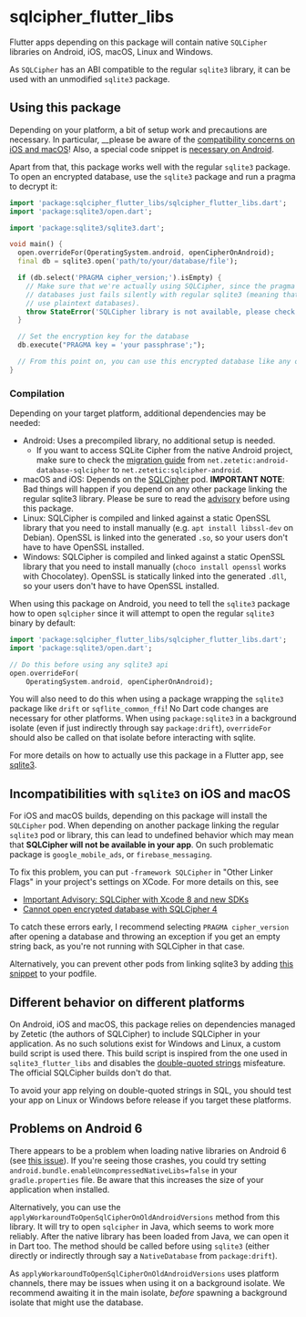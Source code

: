 # sqlcipher_flutter_libs

Flutter apps depending on this package will contain native `SQLCipher` libraries
on Android, iOS, macOS, Linux and Windows.

As `SQLCipher` has an ABI compatible to the regular `sqlite3` library, it can be used
with an unmodified `sqlite3` package.

## Using this package

Depending on your platform, a bit of setup work and precautions are necessary.
In particular, __please be aware of the [compatibility concerns on iOS and macOS](#incompatibilities-with-sqlite3-on-ios-and-macos)!
Also, a special code snippet is [necessary on Android](#compilation).

Apart from that, this package works well with the regular `sqlite3` package. To open an encrypted database,
use the `sqlite3` package and run a pragma to decrypt it:

```dart
import 'package:sqlcipher_flutter_libs/sqlcipher_flutter_libs.dart';
import 'package:sqlite3/open.dart';

import 'package:sqlite3/sqlite3.dart';

void main() {
  open.overrideFor(OperatingSystem.android, openCipherOnAndroid);
  final db = sqlite3.open('path/to/your/database/file');

  if (db.select('PRAGMA cipher_version;').isEmpty) {
    // Make sure that we're actually using SQLCipher, since the pragma used to encrypt
    // databases just fails silently with regular sqlite3 (meaning that we'd accidentally
    // use plaintext databases).
    throw StateError('SQLCipher library is not available, please check your dependencies!');
  }

  // Set the encryption key for the database
  db.execute("PRAGMA key = 'your passphrase';");

  // From this point on, you can use this encrypted database like any other sqlite3 database.
}
```

### Compilation

Depending on your target platform, additional dependencies may be needed:

- Android: Uses a precompiled library, no additional setup is needed.
  - If you want to access SQLite Cipher from the native Android project, make sure to check the [migration guide](https://www.zetetic.net/sqlcipher/sqlcipher-for-android-migration/) from `net.zetetic:android-database-sqlcipher` to `net.zetetic:sqlcipher-android`.
- macOS and iOS: Depends on the [SQLCipher](https://www.zetetic.net/sqlcipher/ios-tutorial/#option-2-cocoapod-integration) pod.
  **IMPORTANT NOTE**: Bad things will happen if you depend on any other package linking the regular sqlite3 library.
  Please be sure to read the [advisory](https://discuss.zetetic.net/t/important-advisory-sqlcipher-with-xcode-8-and-new-sdks/1688) before using this package.
- Linux: SQLCipher is compiled and linked against a static OpenSSL library that you need to install manually (e.g. `apt install libssl-dev` on Debian).
  OpenSSL is linked into the generated `.so`, so your users don't have to have OpenSSL installed.
- Windows: SQLCipher is compiled and linked against a static OpenSSL library that you need to install manually (`choco install openssl` works with Chocolatey).
  OpenSSL is statically linked into the generated `.dll`, so your users don't have to have OpenSSL installed.

When using this package on Android, you need to tell the `sqlite3` package
how to open `sqlcipher` since it will attempt to open the regular
`sqlite3` binary by default:

```dart
import 'package:sqlcipher_flutter_libs/sqlcipher_flutter_libs.dart';
import 'package:sqlite3/open.dart';

// Do this before using any sqlite3 api
open.overrideFor(
    OperatingSystem.android, openCipherOnAndroid);
```

You will also need to do this when using a package wrapping the `sqlite3`
package like `drift` or `sqflite_common_ffi`!
No Dart code changes are necessary for other platforms.
When using `package:sqlite3` in a background isolate (even if just indirectly through
say `package:drift`), `overrideFor` should also be called on that isolate before interacting with sqlite.

For more details on how to actually use this package in a Flutter app, see
[sqlite3](https://pub.dev/packages/sqlite3).

## Incompatibilities with `sqlite3` on iOS and macOS

For iOS and macOS builds, depending on this package will install the `SQLCipher` pod.
When depending on another package linking the regular `sqlite3` pod or library, this can lead to undefined
behavior which may mean that __SQLCipher will not be available in your app__.
On such problematic package is `google_mobile_ads`, or `firebase_messaging`.

To fix this problem, you can put `-framework SQLCipher` in "Other Linker Flags" in your project's settings
on XCode.
For more details on this, see

- [Important Advisory: SQLCipher with Xcode 8 and new SDKs](https://discuss.zetetic.net/t/important-advisory-sqlcipher-with-xcode-8-and-new-sdks/1688)
- [Cannot open encrypted database with SQLCipher 4](https://discuss.zetetic.net/t/cannot-open-encrypted-database-with-sqlcipher-4/3654/3)

To catch these errors early, I recommend selecting `PRAGMA cipher_version` after opening a database
and throwing an exception if you get an empty string back, as you're not running with SQLCipher in
that case.

Alternatively, you can prevent other pods from linking sqlite3 by adding [this snippet](https://github.com/simolus3/drift/issues/1810#issuecomment-1119426006)
to your podfile.

## Different behavior on different platforms

On Android, iOS and macOS, this package relies on dependencies managed by Zetetic (the authors of SQLCipher)
to include SQLCipher in your application.
As no such solutions exist for Windows and Linux, a custom build script is used there.
This build script is inspired from the one used in `sqlite3_flutter_libs` and disables the [double-quoted strings](https://sqlite.org/quirks.html#double_quoted_string_literals_are_accepted)
misfeature.
The official SQLCipher builds don't do that.

To avoid your app relying on double-quoted strings in SQL, you should test your app on Linux or Windows before release if you
target these platforms.

## Problems on Android 6

There appears to be a problem when loading native libraries on Android 6 (see [this issue](https://github.com/simolus3/moor/issues/895#issuecomment-720195005)).
If you're seeing those crashes, you could try setting `android.bundle.enableUncompressedNativeLibs=false` in your `gradle.properties`
file. Be aware that this increases the size of your application when installed.

Alternatively, you can use the `applyWorkaroundToOpenSqlCipherOnOldAndroidVersions` method from this library.
It will try to open `sqlcipher` in Java, which seems to work more reliably. After the native library has been loaded from Java,
we can open it in Dart too.
The method should be called before using `sqlite3` (either directly or indirectly through say a `NativeDatabase` from `package:drift`).

As `applyWorkaroundToOpenSqlCipherOnOldAndroidVersions` uses platform channels, there may be issues when using it on a background isolate.
We recommend awaiting it in the main isolate, _before_ spawning a background isolate that might use the database.
